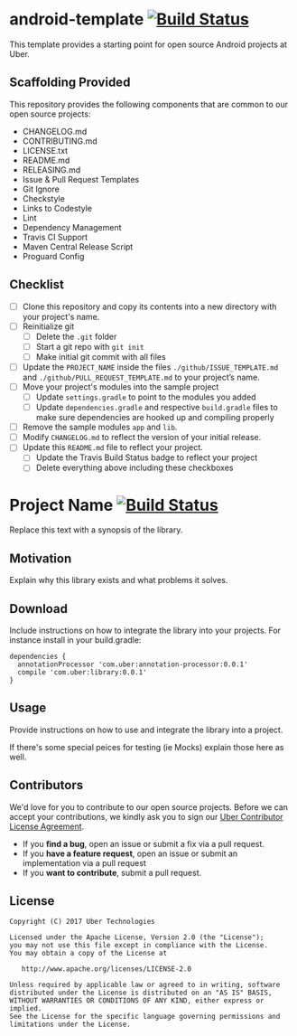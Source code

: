 # android-template [![Build Status](https://travis-ci.org/uber/android-template.svg?branch=master)](https://travis-ci.org/uber/android-template)

This template provides a starting point for open source Android projects at Uber.

## Scaffolding Provided

This repository provides the following components that are common to our open source projects:

- CHANGELOG.md
- CONTRIBUTING.md
- LICENSE.txt
- README.md
- RELEASING.md
- Issue & Pull Request Templates
- Git Ignore
- Checkstyle
- Links to Codestyle
- Lint
- Dependency Management
- Travis CI Support
- Maven Central Release Script
- Proguard Config

## Checklist

- [ ] Clone this repository and copy its contents into a new directory with your project's name.
- [ ] Reinitialize git
    - [ ] Delete the `.git` folder
    - [ ] Start a git repo with `git init`
    - [ ] Make initial git commit with all files
- [ ] Update the `PROJECT_NAME` inside the files `./github/ISSUE_TEMPLATE.md` and `./github/PULL_REQUEST_TEMPLATE.md` to your project’s name.
- [ ] Move your project's modules into the sample project
    - [ ] Update `settings.gradle` to point to the modules you added
    - [ ] Update `dependencies.gradle` and respective `build.gradle` files to make sure dependencies are hooked up and compiling properly
- [ ] Remove the sample modules `app` and `lib`.
- [ ] Modify `CHANGELOG.md` to reflect the version of your initial release.
- [ ] Update this `README.md` file to reflect your project.
    - [ ] Update the Travis Build Status badge to reflect your project
    - [ ] Delete everything above including these checkboxes

# Project Name [![Build Status](https://travis-ci.org/uber/your-project.svg?branch=master)](https://travis-ci.org/uber/your-project)

Replace this text with a synopsis of the library.

## Motivation

Explain why this library exists and what problems it solves.

## Download

Include instructions on how to integrate the library into your projects. For instance install in your build.gradle:

```
dependencies {
  annotationProcessor 'com.uber:annotation-processor:0.0.1'
  compile 'com.uber:library:0.0.1'
}
```

## Usage

Provide instructions on how to use and integrate the library into a project.

If there's some special peices for testing (ie Mocks) explain those here as well.

## Contributors

We'd love for you to contribute to our open source projects. Before we can accept your contributions, we kindly ask you to sign our [Uber Contributor License Agreement](https://docs.google.com/a/uber.com/forms/d/1pAwS_-dA1KhPlfxzYLBqK6rsSWwRwH95OCCZrcsY5rk/viewform).

- If you **find a bug**, open an issue or submit a fix via a pull request.
- If you **have a feature request**, open an issue or submit an implementation via a pull request
- If you **want to contribute**, submit a pull request.

## License

    Copyright (C) 2017 Uber Technologies

    Licensed under the Apache License, Version 2.0 (the "License");
    you may not use this file except in compliance with the License.
    You may obtain a copy of the License at

       http://www.apache.org/licenses/LICENSE-2.0

    Unless required by applicable law or agreed to in writing, software
    distributed under the License is distributed on an "AS IS" BASIS,
    WITHOUT WARRANTIES OR CONDITIONS OF ANY KIND, either express or implied.
    See the License for the specific language governing permissions and
    limitations under the License.

